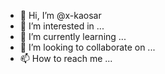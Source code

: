 - 👋 Hi, I’m @x-kaosar
- 👀 I’m interested in ...
- 🌱 I’m currently learning ...
- 💞️ I’m looking to collaborate on ...
- 📫 How to reach me ...

<!---
x-kaosar/x-kaosar is a ✨ special ✨ repository because its `README.md` (this file) appears on your GitHub profile.
You can click the Preview link to take a look at your changes.
--->
